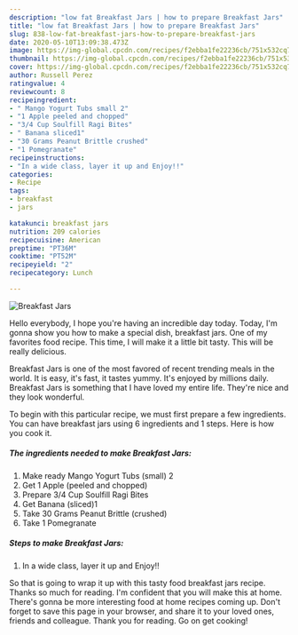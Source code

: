 ```yaml
---
description: "low fat Breakfast Jars | how to prepare Breakfast Jars"
title: "low fat Breakfast Jars | how to prepare Breakfast Jars"
slug: 838-low-fat-breakfast-jars-how-to-prepare-breakfast-jars
date: 2020-05-10T13:09:38.473Z
image: https://img-global.cpcdn.com/recipes/f2ebba1fe22236cb/751x532cq70/breakfast-jars-recipe-main-photo.jpg
thumbnail: https://img-global.cpcdn.com/recipes/f2ebba1fe22236cb/751x532cq70/breakfast-jars-recipe-main-photo.jpg
cover: https://img-global.cpcdn.com/recipes/f2ebba1fe22236cb/751x532cq70/breakfast-jars-recipe-main-photo.jpg
author: Russell Perez
ratingvalue: 4
reviewcount: 8
recipeingredient:
- " Mango Yogurt Tubs small 2"
- "1 Apple peeled and chopped"
- "3/4 Cup Soulfill Ragi Bites"
- " Banana sliced1"
- "30 Grams Peanut Brittle crushed"
- "1 Pomegranate"
recipeinstructions:
- "In a wide class, layer it up and Enjoy!!"
categories:
- Recipe
tags:
- breakfast
- jars

katakunci: breakfast jars 
nutrition: 209 calories
recipecuisine: American
preptime: "PT36M"
cooktime: "PT52M"
recipeyield: "2"
recipecategory: Lunch

---
```



![Breakfast Jars](https://img-global.cpcdn.com/recipes/f2ebba1fe22236cb/751x532cq70/breakfast-jars-recipe-main-photo.jpg)

Hello everybody, I hope you're having an incredible day today. Today, I'm gonna show you how to make a special dish, breakfast jars. One of my favorites food recipe. This time, I will make it a little bit tasty. This will be really delicious.

Breakfast Jars is one of the most favored of recent trending meals in the world. It is easy, it's fast, it tastes yummy. It's enjoyed by millions daily. Breakfast Jars is something that I have loved my entire life. They're nice and they look wonderful.




To begin with this particular recipe, we must first prepare a few ingredients. You can have breakfast jars using 6 ingredients and 1 steps. Here is how you cook it.

<!--inarticleads1-->

##### The ingredients needed to make Breakfast Jars:

1. Make ready  Mango Yogurt Tubs (small) 2
1. Get 1 Apple (peeled and chopped)
1. Prepare 3/4 Cup Soulfill Ragi Bites
1. Get  Banana (sliced)1
1. Take 30 Grams Peanut Brittle (crushed)
1. Take 1 Pomegranate




<!--inarticleads2-->

##### Steps to make Breakfast Jars:

1. In a wide class, layer it up and Enjoy!!




So that is going to wrap it up with this tasty food breakfast jars recipe. Thanks so much for reading. I'm confident that you will make this at home. There's gonna be more interesting food at home recipes coming up. Don't forget to save this page in your browser, and share it to your loved ones, friends and colleague. Thank you for reading. Go on get cooking!
